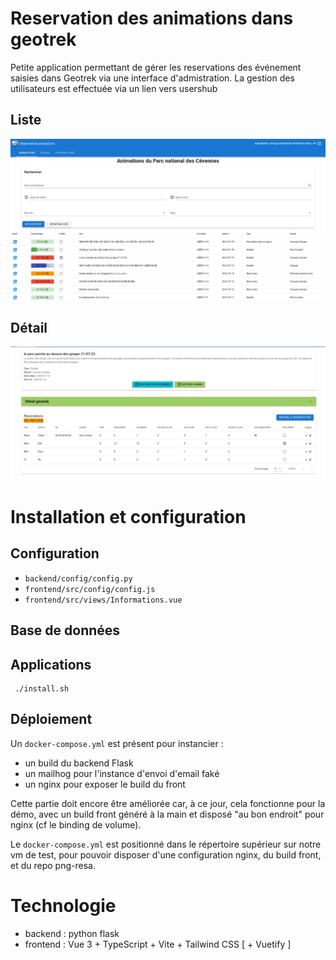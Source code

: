 # Reservation des animations dans geotrek

Petite application permettant de gérer les reservations des événement saisies dans Geotrek via une interface d'admistration.
La gestion des utilisateurs est effectuée via un lien vers usershub


## Liste
![Liste des événements](docs/images/events_list.png)


## Détail
![Détail d'un événement](docs/images/event_detail.png)


# Installation et configuration
## Configuration

 * `backend/config/config.py`
 * `frontend/src/config/config.js`
 * `frontend/src/views/Informations.vue`

## Base de données

## Applications

```
 ./install.sh
```

## Déploiement

Un `docker-compose.yml` est présent pour instancier :
* un build du backend Flask
* un mailhog pour l'instance d'envoi d'email faké
* un nginx pour exposer le build du front

Cette partie doit encore être améliorée car, à ce jour, 
cela fonctionne pour la démo, avec un build front généré à la main
et disposé "au bon endroit" pour nginx (cf le binding de volume).

Le `docker-compose.yml` est positionné dans le répertoire supérieur
sur notre vm de test, pour pouvoir disposer d'une configuration nginx, 
du build front, et du repo png-resa.


# Technologie
* backend : python flask
* frontend : Vue 3 + TypeScript + Vite + Tailwind CSS [ + Vuetify ]